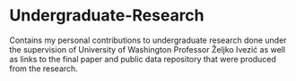 # Undergraduate-Research
Contains my personal contributions to undergraduate research done under the supervision of University of Washington Professor Željko Ivezić as well as links to the final paper and public data repository that were produced from the research.
